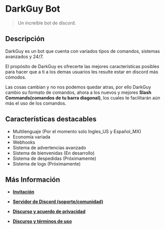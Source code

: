# DarkGuy Bot
> Un increíble bot de discord.

## Descripción
DarkGuy es un bot que cuenta con variados tipos de comandos, sistemas avanzados y 24/7.

El propósito de DarkGuy es ofrecerte las mejores características posibles para hacer que a ti a los demas usuarios les resulte estar en discord más cómodos.

Las cosas cambian y no nos podemos quedar atras, por ello DarkGuy cambio su formato de comandos, ahora a los nuevos y mejores **Slash Commands(comandos de tu barra diagonal)**, los cuales te facilitarán aún más el uso de los comandos.

## Características destacables
- Multilenguaje (Por el momento solo Ingles_US y Español_MX)
- Economía variada
- Webhooks
- Sistema de advertencias avanzado
- Sistema de bienvenidas (En desarrollo)
- Sistema de despedidas (Próximamente)
- Sistema de logs (Próximamente)

## Más Información
- [**Invitación**](https://discord.com/oauth2/authorize?client_id=859137456086712321&scope=bot%20applications.commands&permissions=2684677366)

- [**Servidor de Discord (soporte/comunidad)**](https://discord.gg/PttAwGS4Xs)

- [**Discurso y acuerdo de privacidad**](https://darkguybot.github.io/docs/acuerdo-de-privacidad)

- [**Discurso y términos de uso**](https://darkguybot.github.io/docs/acuerdo-de-uso)
